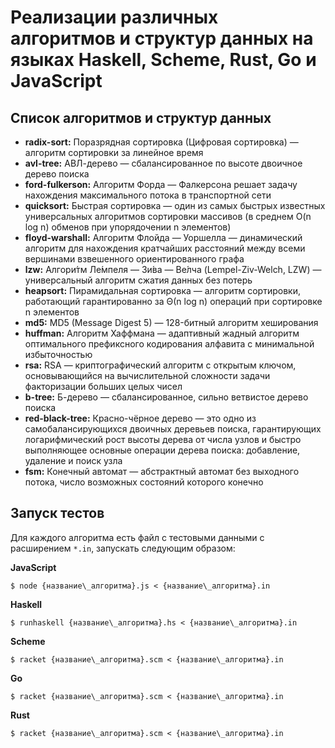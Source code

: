 # Реализации различных алгоритмов и структур данных на языках Haskell, Scheme, Rust, Go и JavaScript

## Список алгоритмов и структур данных

* **radix-sort:** Поразрядная сортировка (Цифровая сортировка) — алгоритм сортировки за линейное время
* **avl-tree:** АВЛ-дерево — сбалансированное по высоте двоичное дерево поиска
* **ford-fulkerson:** Алгоритм Форда — Фалкерсона решает задачу нахождения максимального потока в транспортной сети
* **quicksort:** Быстрая сортировка — один из самых быстрых известных универсальных алгоритмов сортировки массивов (в среднем O(n log n) обменов при упорядочении n элементов)
* **floyd-warshall:** Алгоритм Флойда — Уоршелла — динамический алгоритм для нахождения кратчайших расстояний между всеми вершинами взвешенного ориентированного графа
* **lzw:** Алгори́тм Ле́мпеля — Зи́ва — Ве́лча (Lempel-Ziv-Welch, LZW) — универсальный алгоритм сжатия данных без потерь
* **heapsort:** Пирамидальная сортировка — алгоритм сортировки, работающий гарантированно за Θ(n log n) операций при сортировке n элементов
* **md5:** MD5 (Message Digest 5) — 128-битный алгоритм хеширования
* **huffman:** Алгоритм Хаффмана — адаптивный жадный алгоритм оптимального префиксного кодирования алфавита с минимальной избыточностью
* **rsa:** RSA — криптографический алгоритм с открытым ключом, основывающийся на вычислительной сложности задачи факторизации больших целых чисел
* **b-tree:** Б-дерево — сбалансированное, сильно ветвистое дерево поиска
* **red-black-tree:** Красно-чёрное дерево — это одно из самобалансирующихся двоичных деревьев поиска, гарантирующих логарифмический рост высоты дерева от числа узлов и быстро выполняющее основные операции дерева поиска: добавление, удаление и поиск узла
* **fsm:** Конечный автомат — абстрактный автомат без выходного потока, число возможных состояний которого конечно

## Запуск тестов

Для каждого алгоритма есть файл с тестовыми данными с расширением `*.in`, запускать следующим образом:

**JavaScript**
```
$ node {название\_алгоритма}.js < {название\_алгоритма}.in
```

**Haskell**
```
$ runhaskell {название\_алгоритма}.hs < {название\_алгоритма}.in
```

**Scheme**
```
$ racket {название\_алгоритма}.scm < {название\_алгоритма}.in
```

**Go**
```
$ racket {название\_алгоритма}.scm < {название\_алгоритма}.in
```

**Rust**
```
$ racket {название\_алгоритма}.scm < {название\_алгоритма}.in
```
